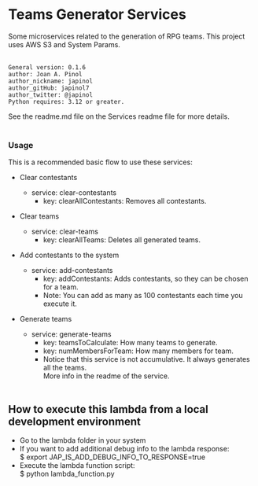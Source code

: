 Teams Generator Services
=======================================

Some microservices related to the generation of RPG teams.
This project uses AWS S3 and System Params. <br /> <br />

	General version: 0.1.6
	author: Joan A. Pinol
	author_nickname: japinol
	author_gitHub: japinol7
	author_twitter: @japinol
	Python requires: 3.12 or greater.

See the readme.md file on the Services readme file for more details.
<br /> <br />


### Usage

This is a recommended basic flow to use these services:

* Clear contestants
  * service: clear-contestants
    * key: clearAllContestants: Removes all contestants.

* Clear teams
  * service: clear-teams
    * key: clearAllTeams: Deletes all generated teams.

* Add contestants to the system
  * service: add-contestants
    * key: addContestants: Adds contestants, so they can be chosen for a team.
    * Note: You can add as many as 100 contestants each time you execute it.

* Generate teams
  * service: generate-teams
    * key: teamsToCalculate: How many teams to generate.
    * key: numMembersForTeam: How many members for team.
    * Notice that this service is not accumulative. It always generates all the teams. <br />
      More info in the readme of the service.
<br /> <br />


## How to execute this lambda from a local development environment

* Go to the lambda folder in your system
* If you want to add additional debug info to the lambda response:<br>
  $ export JAP_IS_ADD_DEBUG_INFO_TO_RESPONSE=true<br>
* Execute the lambda function script:<br>
  $ python lambda_function.py
